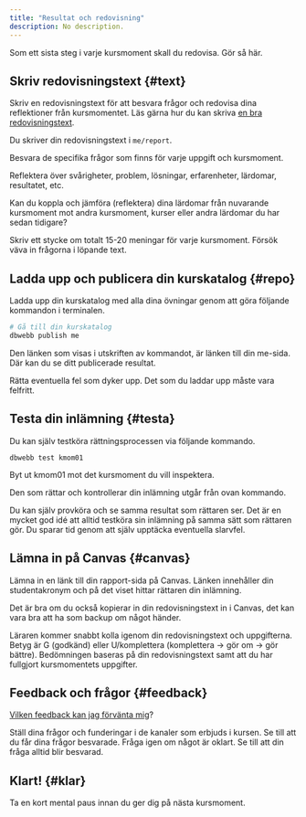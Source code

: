 ```yaml
---
title: "Resultat och redovisning" 
description: No description.
---
```


Som ett sista steg i varje kursmoment skall du redovisa. Gör så här.



Skriv redovisningstext {#text}
---------------------------------------

Skriv en redovisningstext för att besvara frågor och redovisa dina reflektioner från kursmomentet. Läs gärna hur du kan skriva [en bra redovisningstext](kurser/faq/att-skriva-en-bra-redovisningstext).

Du skriver din redovisningstext i `me/report`.

Besvara de specifika frågor som finns för varje uppgift och kursmoment.

Reflektera över svårigheter, problem, lösningar, erfarenheter, lärdomar, resultatet, etc.

Kan du koppla och jämföra (reflektera) dina lärdomar från nuvarande kursmoment mot andra kursmoment, kurser eller andra lärdomar du har sedan tidigare?

Skriv ett stycke om totalt 15-20 meningar för varje kursmoment. Försök väva in frågorna i löpande text.



Ladda upp och publicera din kurskatalog {#repo}
---------------------------------------

Ladda upp din kurskatalog med alla dina övningar genom att göra följande kommandon i terminalen.

```bash
# Gå till din kurskatalog
dbwebb publish me
```

Den länken som visas i utskriften av kommandot, är länken till din me-sida. Där kan du se ditt publicerade resultat.

Rätta eventuella fel som dyker upp. Det som du laddar upp måste vara felfritt.



Testa din inlämning {#testa}
---------------------------------------

Du kan själv testköra rättningsprocessen via följande kommando.

```text
dbwebb test kmom01
```

Byt ut kmom01 mot det kursmoment du vill inspektera.

Den som rättar och kontrollerar din inlämning utgår från ovan kommando.

Du kan själv provköra och se samma resultat som rättaren ser. Det är en mycket god idé att alltid testköra sin inlämning på samma sätt som rättaren gör. Du sparar tid genom att själv upptäcka eventuella slarvfel.



Lämna in på Canvas {#canvas}
---------------------------------------

Lämna in en länk till din rapport-sida på Canvas. Länken innehåller din studentakronym och på det viset hittar rättaren din inlämning.

Det är bra om du också kopierar in din redovisningstext in i Canvas, det kan vara bra att ha som backup om något händer.

Läraren kommer snabbt kolla igenom din redovisningstext och uppgifterna. Betyg är G (godkänd) eller U/komplettera (komplettera → gör om → gör bättre). Bedömningen baseras på din redovisningstext samt att du har fullgjort kursmomentets uppgifter.



Feedback och frågor {#feedback}
---------------------------------------

[Vilken feedback kan jag förvänta mig](kurser/faq/vilken-feedback-far-man-pa-inlamningarna)?

Ställ dina frågor och funderingar i de kanaler som erbjuds i kursen. Se till att du får dina frågor besvarade. Fråga igen om något är oklart. Se till att din fråga alltid blir besvarad.



Klart! {#klar}
---------------------------------------

Ta en kort mental paus innan du ger dig på nästa kursmoment.






